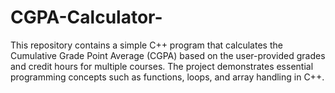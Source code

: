 # CGPA-Calculator-
This repository contains a simple C++ program that calculates the Cumulative Grade Point Average (CGPA) based on the user-provided grades and credit hours for multiple courses. The project demonstrates essential programming concepts such as functions, loops, and array handling in C++.
